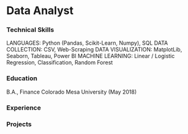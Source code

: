 # Data Analyst
### Technical Skills
LANGUAGES: Python (Pandas, Scikit-Learn, Numpy), SQL
DATA COLLECTION: CSV, Web-Scraping
DATA VISUALIZATION: MatplotLib, Seaborn, Tableau, Power BI
MACHINE LEARNING: Linear / Logistic Regression, Classification, Random Forest

### Education
B.A., Finance  Colorado Mesa University (May 2018)


### Experience


### Projects

